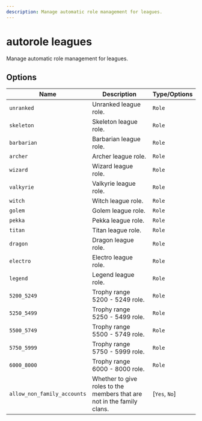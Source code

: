 ```yaml
---
description: Manage automatic role management for leagues.
---
```


# autorole leagues

Manage automatic role management for leagues.

## Options

| Name | Description | Type/Options |
|------|-------------|--------------|
| `unranked` | Unranked league role. | `Role` |
| `skeleton` | Skeleton league role. | `Role` |
| `barbarian` | Barbarian league role. | `Role` |
| `archer` | Archer league role. | `Role` |
| `wizard` | Wizard league role. | `Role` |
| `valkyrie` | Valkyrie league role. | `Role` |
| `witch` | Witch league role. | `Role` |
| `golem` | Golem league role. | `Role` |
| `pekka` | Pekka league role. | `Role` |
| `titan` | Titan league role. | `Role` |
| `dragon` | Dragon league role. | `Role` |
| `electro` | Electro league role. | `Role` |
| `legend` | Legend league role. | `Role` |
| `5200_5249` | Trophy range 5200 - 5249 role. | `Role` |
| `5250_5499` | Trophy range 5250 - 5499 role. | `Role` |
| `5500_5749` | Trophy range 5500 - 5749 role. | `Role` |
| `5750_5999` | Trophy range 5750 - 5999 role. | `Role` |
| `6000_8000` | Trophy range 6000 - 8000 role. | `Role` |
| `allow_non_family_accounts` | Whether to give roles to the members that are not in the family clans. | [`Yes`, `No`] |

